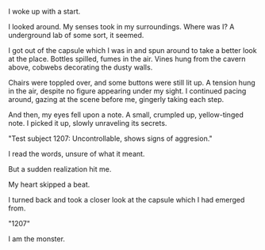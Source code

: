 I woke up with a start.

I looked around. My senses took in my surroundings. Where was I? A underground lab of some sort, it seemed. 

I got out of the capsule which I was in and spun around to take a better look at the place. Bottles spilled, fumes in the air. Vines hung from the cavern above, cobwebs decorating the dusty walls.

Chairs were toppled over, and some buttons were still lit up. A tension hung in the air, despite no figure appearing under my sight. 
I continued pacing around, gazing at the scene before me, gingerly taking each step. 

And then, my eyes fell upon a note.
A small, crumpled up, yellow-tinged note.
I picked it up, slowly unraveling its secrets.

"Test subject 1207: Uncontrollable, shows signs of aggresion." 

I read the words, unsure of what it meant.

But a sudden realization hit me.

My heart skipped a beat.

I turned back and took a closer look at the capsule which I had emerged from.

"1207"

I am the monster. 
